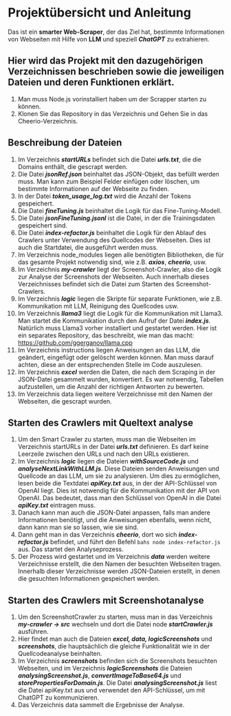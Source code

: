 # Projektübersicht und Anleitung

Das ist ein **smarter Web-Scraper**, der das Ziel hat, bestimmte Informationen von Webseiten mit Hilfe von **LLM** und speziell ***ChatGPT*** zu extrahieren.

## Hier wird das Projekt mit den dazugehörigen Verzeichnissen beschrieben sowie die jeweiligen Dateien und deren Funktionen erklärt.

1. Man muss Node.js vorinstalliert haben um der Scrapper starten zu können.
2. Klonen Sie das Repository in das Verzeichnis und Gehen Sie in das Cheerio-Verzeichnis.



## Beschreibung der Dateien

1. Im Verzeichnis ***startURLs*** befindet sich die Datei ***urls.txt***, die die Domains enthält, die gescrapt werden.
2. Die Datei ***jsonRef.json*** beinhaltet das JSON-Objekt, das befüllt werden muss. Man kann zum Beispiel Felder einfügen oder löschen, um bestimmte Informationen auf der Webseite zu finden.
3. In der Datei ***token_usage_log.txt*** wird die Anzahl der Tokens gespeichert.
4. Die Datei ***fineTuning.js*** beinhaltet die Logik für das Fine-Tuning-Modell.
5. Die Datei ***jsonFineTuning.jsonl*** ist die Datei, in der die Trainingsdaten gespeichert sind.
6. Die Datei ***index-refactor.js*** beinhaltet die Logik für den Ablauf des Crawlers unter Verwendung des Quellcodes der Webseiten. Dies ist auch die Startdatei, die ausgeführt werden muss.
7. Im Verzeichnis node_modules liegen alle benötigten Bibliotheken, die für das gesamte Projekt notwendig sind, wie z.B. ***axios***, ***cheerio***, usw.
8. Im Verzeichnis ***my-crawler*** liegt der Screenshot-Crawler, also die Logik zur Analyse der Screenshots der Webseiten. Auch innerhalb dieses Verzeichnisses befindet sich die Datei zum Starten des Screenshot-Crawlers.
9. Im Verzeichnis ***logic*** liegen die Skripte für separate Funktionen, wie z.B. Kommunikation mit LLM, Reinigung des Quellcodes usw.
10. Im Verzeichnis ***llama3*** liegt die Logik für die Kommunikation mit Llama3. Man startet die Kommunikation durch den Aufruf der Datei ***index.js***. Natürlich muss Llama3 vorher installiert und gestartet werden. Hier ist ein separates Repository, das beschreibt, wie man das macht: https://github.com/ggerganov/llama.cpp
11. Im Verzeichnis instructions liegen Anweisungen an das LLM, die geändert, eingefügt oder gelöscht werden können. Man muss darauf achten, diese an der entsprechenden Stelle im Code auszulesen.
12. Im Verzeichnis ***excel*** werden die Daten, die nach dem Scraping in der JSON-Datei gesammelt wurden, konvertiert. Es war notwendig, Tabellen aufzustellen, um die Anzahl der richtigen Antworten zu bewerten.
13. Im Verzeichnis data liegen weitere Verzeichnisse mit den Namen der Webseiten, die gescrapt wurden.


## Starten des Crawlers mit Queltext analyse


1. Um den Smart Crawler zu starten, muss man die Webseiten im Verzeichnis startURLs in der Datei ***urls.txt*** definieren. Es darf keine Leerzeile zwischen den URLs und nach den URLs existieren.
2. Im Verzeichnis ***logic*** liegen die Dateien ***withSourceCode.js*** und ***analyseNextLinkWithLLM.js***. Diese Dateien senden Anweisungen und Quellcode an das LLM, um sie zu analysieren. Um dies zu ermöglichen, lesen beide die Textdatei ***apiKey.txt*** aus, in der der API-Schlüssel von OpenAI liegt. Dies ist notwendig für die Kommunikation mit der API von OpenAI. Das bedeutet, dass man den Schlüssel von OpenAI in die Datei ***apiKey.txt*** eintragen muss.
3. Danach kann man auch die JSON-Datei anpassen, falls man andere Informationen benötigt, und die Anweisungen ebenfalls, wenn nicht, dann kann man sie so lassen, wie sie sind.
4. Dann geht man in das Verzeichnis ***cheerio***, dort wo sich ***index-refactor.js*** befindet, und führt den Befehl ```bahs node index-refactor.js ``` aus. Das startet den Analyseprozess.
5. Der Prozess wird gestartet und im Verzeichnis ***data*** werden weitere Verzeichnisse erstellt, die den Namen der besuchten Webseiten tragen. Innerhalb dieser Verzeichnisse werden JSON-Dateien erstellt, in denen die gesuchten Informationen gespeichert werden.

## Starten des Crawlers mit Screenshotanalyse

1. Um den ScreenshotCrawler zu starten, muss man in das Verzeichnis ***my-crawler -> src*** wechseln und dort die Datei node ***startCrawler.js*** ausführen.
2. Hier findet man auch die Dateien ***excel, data, logicScreenshots*** und ***screenshots***, die hauptsächlich die gleiche Funktionalität wie in der Quellcodeanalyse beinhalten.
3. Im Verzeichnis ***screenshots*** befinden sich die Screenshots besuchten Webseiten, und im Verzeichnis ***logicScreenshots*** die Dateien ***analysingScreenshot.js***, ***convertImageToBase64.js*** und ***storePropertiesForDomain.js***. Die Datei ***analysingScreenshot.js*** liest die Datei apiKey.txt aus und verwendet den API-Schlüssel, um mit ChatGPT zu kommunizieren.
4. Das Verzeichnis data sammelt die Ergebnisse der Analyse.
